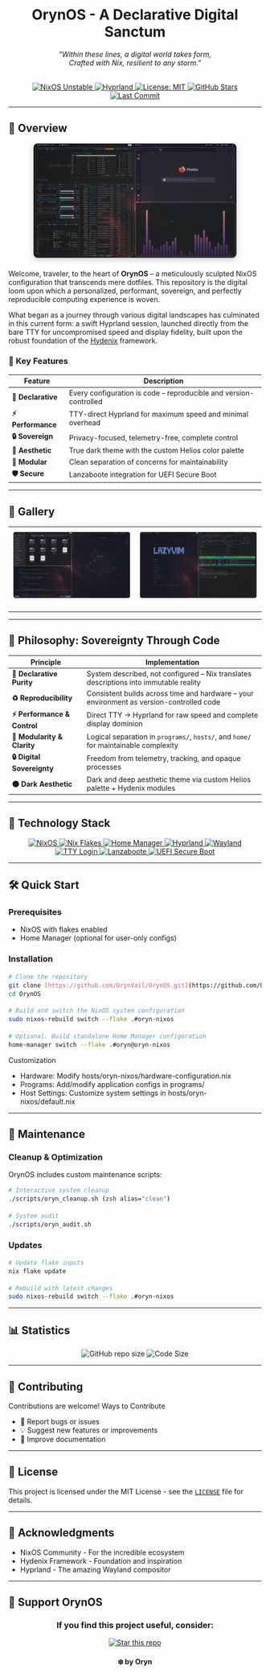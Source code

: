 <h1 align="center">OrynOS - A Declarative Digital Sanctum</h1>

<p align="center">
  <em>"Within these lines, a digital world takes form,
  <br>Crafted with Nix, resilient to any storm."</em>
  <br><br>
  </p>
  

<div align="center">
  <a href="https://github.com/NixOS/nixpkgs/tree/nixos-unstable">
    <img src="https://img.shields.io/badge/NixOS-unstable-d72638.svg?style=for-the-badge&logo=nixos&logoColor=ffffff" alt="NixOS Unstable"/>
  </a>
  <a href="https://hyprland.org/">
    <img src="https://img.shields.io/badge/Compositor-Hyprland-1e8bac.svg?style=for-the-badge&logo=hyprland&logoColor=ffffff" alt="Hyprland"/>
  </a>
  <a href="https://github.com/OrynVail/OrynOS/blob/main/LICENSE">
    <img src="https://img.shields.io/badge/License-MIT-88b92d.svg?style=for-the-badge&logo=opensourceinitiative&logoColor=ffffff" alt="License: MIT"/>
  </a>
  <a href="https://github.com/OrynVail/OrynOS/stargazers">
    <img src="https://img.shields.io/github/stars/OrynVail/OrynOS?style=for-the-badge&logo=github&color=f19d1a&logoColor=1d2021" alt="GitHub Stars"/>
  </a>
  <a href="https://github.com/OrynVail/OrynOS/commits/main">
    <img src="https://img.shields.io/github/last-commit/OrynTools/OrynOS?style=for-the-badge&logo=git&color=1ba595&logoColor=ffffff" alt="Last Commit"/>
  </a>
</div>


---

## 🌟 Overview

<div align="center" style="margin-bottom: 20px;">
  <img src="./preview/1.png" alt="OrynOS Desktop Preview" style="max-width: 80%; height: auto; border-radius: 8px; box-shadow: 0 4px 12px rgba(0, 0, 0, 0.2);">
</div>


Welcome, traveler, to the heart of **OrynOS** – a meticulously sculpted NixOS configuration that transcends mere dotfiles. This repository is the digital loom upon which a personalized, performant, sovereign, and perfectly reproducible computing experience is woven.

What began as a journey through various digital landscapes has culminated in this current form: a swift Hyprland session, launched directly from the bare TTY for uncompromised speed and display fidelity, built upon the robust foundation of the [Hydenix](https://github.com/richen604/hydenix) framework.

### 🎯 Key Features

| Feature | Description |
|---------|-------------|
| **🔄 Declarative** | Every configuration is code – reproducible and version-controlled |
| **⚡ Performance** | TTY-direct Hyprland for maximum speed and minimal overhead |
| **🔒 Sovereign** | Privacy-focused, telemetry-free, complete control |
| **🎨 Aesthetic** | True dark theme with the custom Helios color palette |
| **🧩 Modular** | Clean separation of concerns for maintainability |
| **🛡️ Secure** | Lanzaboote integration for UEFI Secure Boot |


---

## 📸 Gallery

<table align="center" style="border: none; margin-left: auto; margin-right: auto;">
  <tr>
    <td align="center" width="50%" style="border: none; padding: 10px;">
      <img src="./preview/2.png" alt="Showcase Preview 2" style="max-width:100%; height:auto; display: block; margin-left: auto; margin-right: auto; border-radius: 4px; box-shadow: 0 2px 6px rgba(0, 0, 0, 0.1);">
      <br>
    </td>
    <td align="center" width="50%" style="border: none; padding: 10px;">
      <img src="./preview/3.png" alt="Showcase Preview 3" style="max-width:100%; height:auto; display: block; margin-left: auto; margin-right: auto; border-radius: 4px; box-shadow: 0 2px 6px rgba(0, 0, 0, 0.1);">
      <br>
    </td>
  </tr>
</table>


---

## 🔮 Philosophy: Sovereignty Through Code

| Principle                   | Implementation                                                                           |
| --------------------------- | ---------------------------------------------------------------------------------------- |
| **🔄 Declarative Purity**   | System described, not configured – Nix translates descriptions into immutable reality    |
| **♻️ Reproducibility**      | Consistent builds across time and hardware – your environment as version-controlled code |
| **⚡ Performance & Control** | Direct TTY → Hyprland for raw speed and complete display dominion                        |
| **🧩 Modularity & Clarity** | Logical separation in `programs/`, `hosts/`, and `home/` for maintainable complexity     |
| **🔒 Digital Sovereignty**  | Freedom from telemetry, tracking, and opaque processes                                   |
| **🌑 Dark Aesthetic**       | Dark and deep aesthetic theme via custom Helios palette + Hydenix modules                |

---

## 🚀 Technology Stack


<div align="center">

<a href="https://nixos.org/">
  <img src="https://img.shields.io/badge/NixOS Unstable -d72638?style=for-the-badge&logo=nixos&logoColor=ffffff" alt="NixOS"/>
</a>
<a href="https://nixos.wiki/wiki/Flakes">
  <img src="https://img.shields.io/badge/Nix_Flakes-1e8bac?style=for-the-badge&logo=nix&logoColor=ffffff" alt="Nix Flakes"/>
</a>
<a href="https://github.com/nix-community/home-manager">
  <img src="https://img.shields.io/badge/Home_Manager-1ba595?style=for-the-badge&logo=nix&logoColor=ffffff" alt="Home Manager"/>
</a>

<a href="https://hyprland.org/">
  <img src="https://img.shields.io/badge/Hyprland-d72638.svg?style=for-the-badge&logo=hyprland&logoColor=ffffff" alt="Hyprland"/>
</a>
<a href="https://wayland.freedesktop.org/">
  <img src="https://img.shields.io/badge/Wayland-eb8413.svg?style=for-the-badge&logo=wayland&logoColor=ffffff" alt="Wayland"/>
</a>
<a href="https://en.wikipedia.org/wiki/Linux_console">
  <img src="https://img.shields.io/badge/TTY_Login-f19d1a.svg?style=for-the-badge&logo=gnometerminal&logoColor=1d2021" alt="TTY Login"/>
</a>

<a href="https://github.com/nix-community/lanzaboote">
  <img src="https://img.shields.io/badge/Lanzaboote-d72638.svg?style=for-the-badge&logo=rocket&logoColor=ffffff" alt="Lanzaboote"/>
</a>
<a href="https://en.wikipedia.org/wiki/UEFI">
  <img src="https://img.shields.io/badge/UEFI_Secure_Boot-88b92d.svg?style=for-the-badge&logo=uefi&logoColor=ffffff" alt="UEFI Secure Boot"/>
</a>

</div>

---

## 🛠️ Quick Start

### Prerequisites

- NixOS with flakes enabled
- Home Manager (optional for user-only configs)

### Installation

```bash
# Clone the repository
git clone [https://github.com/OrynVail/OrynOS.git](https://github.com/OrynVail/OrynOS.git)
cd OrynOS

# Build and switch the NixOS system configuration
sudo nixos-rebuild switch --flake .#oryn-nixos

# Optional: Build standalone Home Manager configuration
home-manager switch --flake .#oryn@oryn-nixos
```

Customization
 * Hardware: Modify hosts/oryn-nixos/hardware-configuration.nix
 * Programs: Add/modify application configs in programs/
 * Host Settings: Customize system settings in hosts/oryn-nixos/default.nix

---

## 🔧 Maintenance

### Cleanup & Optimization

OrynOS includes custom maintenance scripts:

```bash
# Interactive system cleanup
./scripts/oryn_cleanup.sh (zsh alias="clean")

# System audit 
./scripts/oryn_audit.sh
```

### Updates

```bash
# Update flake inputs
nix flake update

# Rebuild with latest changes
sudo nixos-rebuild switch --flake .#oryn-nixos
```

---
## 📊 Statistics

<div align="center">
<img src="https://img.shields.io/github/repo-size/OrynVail/OrynOS.svg?style=for-the-badge&logo=github&color=f19d1a&logoColor=1d2021" alt="GitHub repo size"/>
<img src="https://img.shields.io/github/languages/code-size/OrynVail/OrynOS.svg?style=for-the-badge&logo=github&color=be4264&logoColor=ffffff" alt="Code Size"/>
</div>


---
## 🤝 Contributing

Contributions are welcome! 
Ways to Contribute
 * 🐛 Report bugs or issues
 * 💡 Suggest new features or improvements
 * 📝 Improve documentation

---
## 📜 License

This project is licensed under the MIT License - see the [`LICENSE`](LICENSE) file for details.


---
## 🙏 Acknowledgments

 * NixOS Community - For the incredible ecosystem
 * Hydenix Framework - Foundation and inspiration
 * Hyprland - The amazing Wayland compositor

 ---
## 🌟 Support OrynOS

<h3 align=center>If you find this project useful, consider:</h3>
<div align="center">
<a href="https://github.com/OrynVail/OrynOS/stargazers">
<img src="https://img.shields.io/badge/⭐_Star_this_repo-d72638.svg?style=for-the-badge&logo=star&logoColor=ffffff" alt="Star this repo"/>
</a>
</div>

<h4 align=center>❄️ by Oryn</h4>



